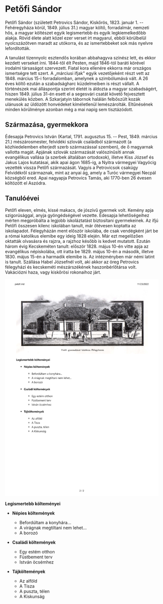 # Petőfi Sándor

Petőfi Sándor (született Petrovics Sándor, Kiskőrös, 1823. január 1. -- Fehéregyháza körül, 1849. július 31.) magyar költő, forradalmár, nemzeti
hős, a magyar költészet egyik legismertebb és egyik legkiemelkedőbb alakja. Rövid élete alatt közel ezer verset írt magyarul, ebből
körülbelül nyolcszázötven maradt az utókorra, és az ismertebbeket sok más nyelvre lefordították.

A tanulást tizennyolc esztendős korában abbahagyva színész lett, és ekkor kezdett verseket írni. 1844-től élt Pesten, majd 1846-tól baráti
körével irodalmi társaságot szervezett. Fiatal kora ellenére ekkorra már országos ismertségre tett szert. A „márciusi ifjak" egyik vezetőjeként
részt vett az 1848. március 15-i forradalomban, amelynek a szimbólumává vált. A 26 éves költő ezután a szabadságharc küzdelmeiben is részt
vállalt. A történészek mai álláspontja szerint életét is áldozta a magyar szabadságért, hiszen 1849. július 31-én esett el a segesvári
csatát követő fejvesztett menekülés közben. A Szkarjatyin tábornok halálán felbőszült kozák ulánusok az üldözött honvédeket kíméletlenül
lemészárolták. Eltűnésének minden körülménye azonban még a mai napig sem tisztázódott.

## Származása, gyermekkora

Édesapja Petrovics István (Kartal, 1791. augusztus 15. -- Pest, 1849. március 21.) mészárosmester, felvidéki szlovák családból származott (a
közhiedelemben elterjedt szerb származással szemben), de ő magyarnak vallotta magát. Apjának szlovák származását valószínűsíti annak
evangélikus vallása (a szerbek általában ortodoxok), illetve Kiss József és Jakus Lajos kutatásai, akik apai ágon 1685-ig, a Nyitra vármegyei
Vagyócig vezették vissza Petőfi származását. Vagyis a Petrovicsok csakúgy Felvidékről származnak, mint az anyai ág, amely a Turóc
vármegyei Necpál községből ered. Apai nagyapja Petrovics Tamás, aki 1770-ben 26 évesen költözött el Aszódra.

## Tanulóévei

Petőfi eleven, elmés, kissé makacs, de jószívű gyermek volt. Kemény apja szigorúsággal, anyja gyöngédségével vezette. Édesapja lehetőségeihez
mérten megpróbálta a legjobb iskoláztatást biztosítani gyermekeinek. Az ifjú Petőfi összesen kilenc iskolában tanult, már ötévesen koptatta az
iskolapadot. Félegyházán ment először iskolába, de csak vendégként járt be a római katolikus elemibe egy ideig 1828 elején. Már ezt megelőzően
oktatták olvasásra és rajzra, a rajzhoz később is kedvet mutatott. Ezután három évig Kecskeméten tanult: először 1828. május 10-én vitte
apja az evangélikus népiskolába, ott íratta be 1829. május 10-én a második, illetve 1830. május 15-én a harmadik elemibe is. Az
intézményben már némi latint is tanult. Szállása Habel Józsefnél volt, aki akkor az öreg Petrovics félegyházi és kecskeméti mészárszékének
haszonbérlőtársa volt. Vakációzni haza, vagy kiskőrösi rokonaihoz járt.

![alt text](Petofi_haza_Kiskunfelegyhazan.png)


**Legismertebb költeményei**

- **Népies költemények**
  - Befordúltam a konyhára...
  - A virágnak megtiltani nem lehet...
  - A borozó

- **Családi költemények**
  - Egy estém otthon
  - Füstbement terv
  - István öcsémhez

- **Tájköltemények**
  - Az alföld
  - A Tisza
  - A puszta, télen
  - A Kiskunság